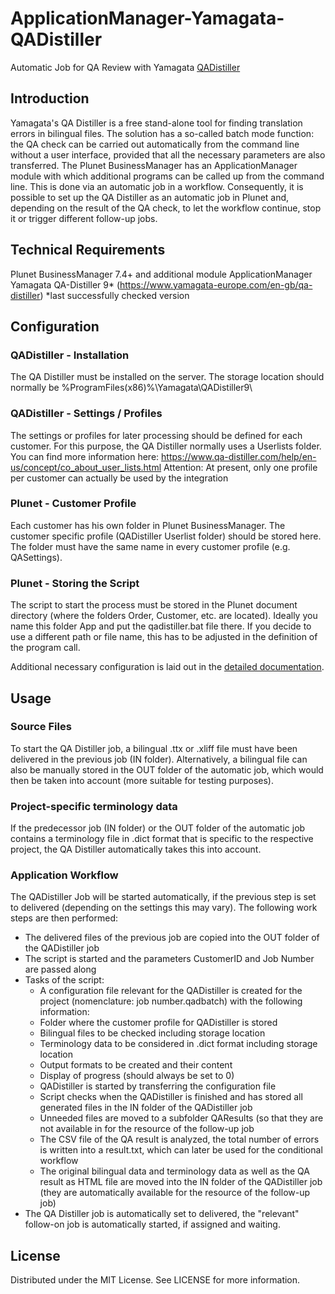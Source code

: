 # ApplicationManager-Yamagata-QADistiller

Automatic Job for QA Review with Yamagata [QADistiller](https://www.qa-distiller.com/en)

## Introduction
Yamagata's QA Distiller is a free stand-alone tool for finding translation errors in bilingual files. The solution has a so-called batch mode function: the QA check can be carried out automatically from the command line without a user interface, provided that all the necessary parameters are also transferred.
The Plunet BusinessManager has an ApplicationManager module with which additional programs can be called up from the command line. This is done via an automatic job in a workflow.
Consequently, it is possible to set up the QA Distiller as an automatic job in Plunet and, depending on the result of the QA check, to let the workflow continue, stop it or trigger different follow-up jobs.

## Technical Requirements
Plunet BusinessManager 7.4+ and additional module ApplicationManager
Yamagata QA-Distiller 9* (https://www.yamagata-europe.com/en-gb/qa-distiller)
*last successfully checked version

## Configuration
### QADistiller - Installation 
The QA Distiller must be installed on the server. The storage location should normally be %ProgramFiles(x86)%\Yamagata\QADistiller9\
### QADistiller - Settings / Profiles
The settings or profiles for later processing should be defined for each customer. For this purpose, the QA Distiller normally uses a Userlists folder. You can find more information here:
https://www.qa-distiller.com/help/en-us/concept/co_about_user_lists.html
Attention: At present, only one profile per customer can actually be used by the integration

### Plunet - Customer Profile
Each customer has his own folder in Plunet BusinessManager. The customer specific profile (QADistiller Userlist folder) should be stored here. The folder must have the same name in every customer profile (e.g. QASettings).

### Plunet - Storing the Script
The script to start the process must be stored in the Plunet document directory (where the folders Order, Customer, etc. are located). Ideally you name this folder App and put the qadistiller.bat file there.
If you decide to use a different path or file name, this has to be adjusted in the definition of the program call.

Additional necessary configuration is laid out in the [detailed documentation](https://github.com/PlunetBusinessManager/ApplicationManager-Yamagata-QADistiller/blob/main/QADistiller_Integration_en.pdf).

## Usage
### Source Files
To start the QA Distiller job, a bilingual .ttx or .xliff file must have been delivered in the previous job (IN folder). Alternatively, a bilingual file can also be manually stored in the OUT folder of the automatic job, which would then be taken into account (more suitable for testing purposes).

### Project-specific terminology data
If the predecessor job (IN folder) or the OUT folder of the automatic job contains a terminology file in .dict format that is specific to the respective project, the QA Distiller automatically takes this into account.

### Application Workflow
The QADistiller Job will be started automatically, if the previous step is set to delivered (depending on the settings this may vary).
The following work steps are then performed:

- The delivered files of the previous job are copied into the OUT folder of the QADistiller job
- The script is started and the parameters CustomerID and Job Number are passed along
- Tasks of the script:
  - A configuration file relevant for the QADistiller is created for the project (nomenclature: job number.qadbatch) with the following information:
  - Folder where the customer profile for QADistiller is stored
  -	Bilingual files to be checked including storage location
  -	Terminology data to be considered in .dict format including storage location
  -	Output formats to be created and their content
  -	Display of progress (should always be set to 0)
  -	QADistiller is started by transferring the configuration file
  -	Script checks when the QADistiller is finished and has stored all generated files in the IN folder of the QADistiller job
  -	Unneeded files are moved to a subfolder QAResults (so that they are not available in for the resource of the follow-up job
  -	The CSV file of the QA result is analyzed, the total number of errors is written into a result.txt, which can later be used for the conditional workflow
  -	The original bilingual data and terminology data as well as the QA result as HTML file are moved into the IN folder of the QADistiller job (they are automatically available for the resource of the follow-up job)
-	The QA Distiller job is automatically set to delivered, the "relevant" follow-on job is automatically started, if assigned and waiting.

## License
Distributed under the MIT License. See LICENSE for more information.



